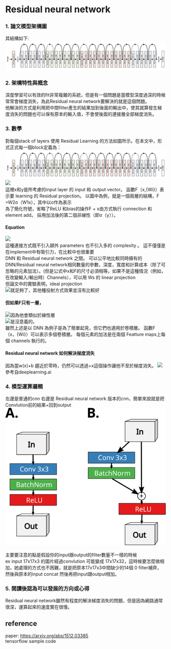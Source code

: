 # Residual neural network
### 1. 論文模型架構圖
其結構如下:<br>
<img src="images/model.png"/><br>

### 2. 架構特性與概念<br>
深度學習可以有效的fit非常複雜的系統，但是有一個問題是當模型深度過深的時候常常會梯度消失，為此Residual neural network要解決的就是這個問題。<br>
他解決的方式是利用把中間filter產生的結果加到後面的輸出中，使其就算發生梯度消失的問題也可以保有原本的輸入值，不會使後面的連接層全部梯度消失。
### 3. 數學
對每個stack of layers 使用 Residual Learning 的方法如圖所示。在本文中，形式正式每一個block定義為：<br>
<img src="images/model.png"/><br>
<img src="http://latex.codecogs.com/gif.latex?y = F(x,{W{i}}) + x" /><br>
這裡x和y是所考慮的input layer 的 input 和 output vector。 函數F（x,{Wi}）表示要 learning 的 Residual projection。 以圖中為例，就是一個兩層的結構，F =W2σ（W1x），其中以σ作為表示<br>
為了簡化符號，省略了ReLU 和bias的操作F + x由方式執行 connection 和 element add。 採用加法後的第二個非線性（即σ（y））。
#### Equation<br>
<img src="http://latex.codecogs.com/gif.latex?y = F(x,{W{i}}) + x" /><br>
這種連接方式既不引入額外 parameters 也不引入多的 complexity 。 這不僅僅是在implement中有吸引力，在比較中也很重要<br>
DNN 和 Residual neural network 之間。 可以公平地比較同時擁有的DNN/Residual neural network相同數量的參數，深度，寬度和計算成本（除了可忽略的元素加法）。(但是公式中x和F的尺寸必須相等。如果不是這種情況（例如，在改變輸入/輸出時）Channels），可以用 Ws 的 linear projection <br>
但論文中的實驗表明，ideal projection <br>
<img src="http://latex.codecogs.com/gif.latex?y = F(x,{W{i}}) + x" />就足夠了，其他種投射方式效果並沒有比較好<br>
#### 但如果F只有一層，<br>
<img src="http://latex.codecogs.com/gif.latex?y = F(x,{W{i}}) + x" />因為他會類似於線性層<br>
<img src="http://latex.codecogs.com/gif.latex?y = Wx + x = (W+1)x" />是沒意義的。<br>
雖然上述是以 DNN 為例子是為了簡單起見，但它們也適用於卷積層。 函數F（x，{Wi}）可以表示多個卷積層。 每個元素的加法是在兩個 Featture maps上每個 channels 執行的。
#### Residual neural network 如何解決梯度消失
因為當w(x)+b 趨近於零時，仍然可以透過+x這個操作讓他不至於梯度消失。
![](https://i.imgur.com/pGz4x25.png)<br>
參考自deeplearning.ai
### 4. 模型運算邏輯
左邊是普通的cnn 右邊是 Residual neural network 版本的cnn，簡單來說就是把Convlution前的結果+回到output
<img src="images/arg.png"/><br>
<img scr="images/formula.pmg"/><br>
主要要注意的點是假設你的input跟output的filter數量不一樣的時候<br>
ex input 17x17x3 的圖片經過convlution 可能變成 17x17x32，這時候要怎麼做相加，她處理的方式也不困難，就是把原本17x17x3中間缺少的14個 0 filter補齊，然後與原本的input concat 然後再把input跟output相加。
### 5. 閱讀後認為可以發展的方向或心得
Residual neural network雖然有程度的解決梯度消失的問題，但是因為網路通常很深，運算起來的速度實在很慢。

## reference
paper: https://arxiv.org/abs/1512.03385<br>
tensorflow sample code
